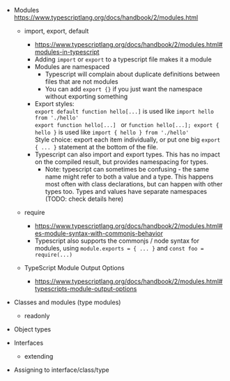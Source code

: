 - Modules  
  https://www.typescriptlang.org/docs/handbook/2/modules.html

  - import, export, default

    - https://www.typescriptlang.org/docs/handbook/2/modules.html#modules-in-typescript
    - Adding `import` or `export` to a typescript file makes it a module
    - Modules are namespaced
      - Typescript will complain about duplicate definitions between files that are not modules
      - You can add `export {}` if you just want the namespace without exporting something
    - Export styles:  
      `export default function hello[...]` is used like `import hello from './hello'`  
      `export function hello[...] ` or `function hello[...]; export { hello }` is used like `import { hello } from './hello'`  
      Style choice: export each item individually, or put one big `export { ... }` statement at the bottom of the file.
    - Typescript can also import and export types. This has no impact on the compiled result, but provides namespacing for types.
      - Note: typescript can sometimes be confusing - the same name might refer to both a value and a type. This happens most often with class declarations, but can happen with other types too. Types and values have separate namespaces (TODO: check details here)

  - require
    - https://www.typescriptlang.org/docs/handbook/2/modules.html#es-module-syntax-with-commonjs-behavior
    - Typescript also supports the commonjs / node syntax for modules, using `module.exports = { ... }` and `const foo = require(...)`
  - TypeScript Module Output Options
    - https://www.typescriptlang.org/docs/handbook/2/modules.html#typescripts-module-output-options

- Classes and modules (type modules)
  - readonly
- Object types
- Interfaces
  - extending
- Assigning to interface/class/type
